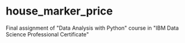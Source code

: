 # house_marker_price
Final assignment of "Data Analysis with Python" course in "IBM Data Science Professional Certificate"
